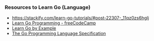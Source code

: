 ### Resources to Learn Go (Language)
- https://stackify.com/learn-go-tutorials/#post-22307-_11qz0zs6hglj
- [Learn Go Programming - freeCodeCamp](https://www.youtube.com/watch?v=YS4e4q9oBaU)
- [Learn Go by Example](https://gobyexample.com/)
- [The Go Programming Language Specification](https://golang.org/ref/spec)
